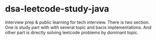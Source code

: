 # dsa-leetcode-study-java

Interview prep & public learning for tech interview. There is two section. One is study part with with several topic and bacis implementations. And other part is 
directly solving leetcode problems by dominant topic. 
